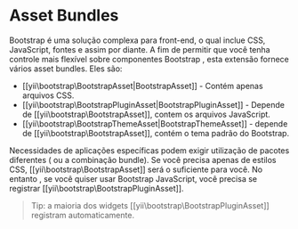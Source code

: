 Asset Bundles
=============

Bootstrap é uma solução complexa para front-end, o qual inclue CSS, JavaScript, fontes e assim por diante.
A fim de permitir que você tenha controle mais flexível sobre componentes Bootstrap , esta extensão fornece vários asset bundles. Eles são:

- [[yii\bootstrap\BootstrapAsset|BootstrapAsset]] - Contém apenas arquivos CSS.
- [[yii\bootstrap\BootstrapPluginAsset|BootstrapPluginAsset]] - Depende de [[yii\bootstrap\BootstrapAsset]], contem os arquivos JavaScript.
- [[yii\bootstrap\BootstrapThemeAsset|BootstrapThemeAsset]] - depende de [[yii\bootstrap\BootstrapAsset]], contém o tema padrão do Bootstrap.

Necessidades de aplicações específicas podem exigir utilização de pacotes diferentes ( ou a combinação bundle).
Se você precisa apenas de estilos CSS, [[yii\bootstrap\BootstrapAsset]] será o suficiente para você. No entanto , se
você quiser usar Bootstrap JavaScript, você precisa se registrar [[yii\bootstrap\BootstrapPluginAsset]].

> Tip: a maioria dos widgets [[yii\bootstrap\BootstrapPluginAsset]] registram automaticamente.
